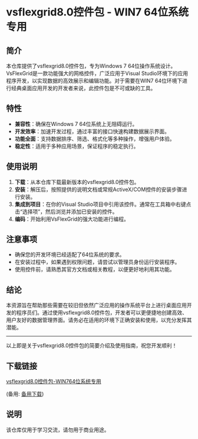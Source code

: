 # vsflexgrid8.0控件包 - WIN7 64位系统专用

## 简介
本仓库提供了vsflexgrid8.0控件包，专为Windows 7 64位操作系统设计。VsFlexGrid是一款功能强大的网格控件，广泛应用于Visual Studio环境下的应用程序开发，以实现数据的高效展示和编辑功能。对于需要在WIN7 64位环境下进行经典桌面应用开发的开发者来说，此控件包是不可或缺的工具。

## 特性
- **兼容性**：确保在Windows 7 64位系统上无阻碍运行。
- **开发效率**：加速开发过程，通过丰富的接口快速构建数据展示界面。
- **功能全面**：支持数据排序、筛选、格式化等多种操作，增强用户体验。
- **稳定性**：适用于多种应用场景，保证程序的稳定执行。

## 使用说明
1. **下载**：从本仓库下载最新版本的vsflexgrid8.0控件包。
2. **安装**：解压后，按照提供的说明文档或常规ActiveX/COM控件的安装步骤进行安装。
3. **集成到项目**：在你的Visual Studio项目中引用该控件。通常在工具箱中右键点击“选择项”，然后浏览并添加已安装的控件。
4. **编码**：开始利用VsFlexGrid的强大功能进行编程。

## 注意事项
- 确保您的开发环境已经适配了64位系统的要求。
- 在安装过程中，如果遇到权限问题，请尝试以管理员身份运行安装程序。
- 使用控件前，请熟悉其官方文档或相关教程，以便更好地利用其功能。

## 结论
本资源旨在帮助那些需要在较旧但依然广泛应用的操作系统平台上进行桌面应用开发的程序员们。通过使用vsflexgrid8.0控件包，开发者可以更便捷地创建高效、用户友好的数据管理界面。请务必在适用的环境下正确安装和使用，以充分发挥其潜能。

---

以上即是关于vsflexgrid8.0控件包的简要介绍及使用指南，祝您开发顺利！

## 下载链接
[vsflexgrid8.0控件包-WIN764位系统专用](https://pan.quark.cn/s/bd381f831f74) 

(备用: [备用下载](https://pan.baidu.com/s/1_0NhVm3K0tA--EEMLHHdEA?pwd=1234))

## 说明

该仓库仅用于学习交流，请勿用于商业用途。
